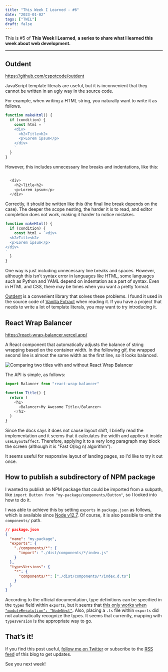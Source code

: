 ```yaml
---
title: "This Week I Learned - #6"
date: "2023-01-02"
tags: ["TWIL"]
draft: false
---
```


This is #5 of **This Week I Learned**, **a series to share what I learned this week about web development.**

---

## Outdent

https://github.com/cspotcode/outdent

JavaScript template literals are useful, but it is inconvenient that they cannot be written in an ugly way in the source code.

For example, when writing a HTML string, you naturally want to write it as follows.

```js
function makeHtml() {
  if (condition) {
    const html = `
    <div>
      <h2>Title<h2>
      <p>Lorem ipsum</p>
    </div>
    `
  }
}
```

However, this includes unnecessary line breaks and indentations, like this:

```js

  <div>
    <h2>Title<h2>
    <p>Lorem ipsum</p>
  </div>

```

Correctly, it should be written like this (the final line break depends on the case). The deeper the scope nesting, the harder it is to read, and editor completion does not work, making it harder to notice mistakes.

```js
function makeHtml() {
  if (condition) {
    const html = `<div>
  <h2>Title<h2>
  <p>Lorem ipsum</p>
</div>
`
  }
}
```

One way is just including unnecessary line breaks and spaces. However, although this isn't syntax error in languages like HTML, some languages such as Python and YAML depend on indentation as a part of syntax. Even in HTML and CSS, there may be times when you want a pretty format.

[Outdent](https://github.com/cspotcode/outdent) is a convenient library that solves these problems. I found it used in the source code of [Vanilla Extract](vanilla-extract.style) when reading it. If you have a project that needs to write a lot of template literals, you may want to try introducing it.

## React Wrap Balancer

https://react-wrap-balancer.vercel.app/

A React component that automatically adjusts the balance of string wrapping based on the container width. In the following gif, the wrapped second line is almost the same width as the first line, so it looks balanced.

![Comparing two titles with and without React Wrap Balancer](/static/images/blog/react-wrap-balancer.gif)

The API is simple, as follows:

```js
import Balancer from "react-wrap-balancer"

function Title() {
  return (
    <h1>
      <Balancer>My Awesome Title</Balancer>
    </h1>
  )
}
```

Since the docs says it does not cause layout shift, I briefly read the implementation and it seems that it calculates the width and applies it inside `useLayoutEffect`. Therefore, applying it to a very long paragraph may block the screen (although it is "Fast O(log n) algorithm").

It seems useful for responsive layout of landing pages, so I'd like to try it out once.

## How to publish a subdirectory of NPM package

I wanted to publish an NPM package that could be imported from a subpath, like `import Button from "my-package/components/Button"`, so I looked into how to do it.

I was able to achieve this by setting `exports` in `package.json` as follows, which is available since [Node v12.7](https://nodejs.org/es/blog/release/v12.7.0/). Of course, it is also possible to omit the `components/` path.

```json
// package.json
{
  "name": "my-package",
  "exports": {
    "./components/*": {
      "import": "./dist/components/*/index.js"
    }
  },
  "typesVersions": {
    "*": {
      "components/*": ["./dist/components/*/index.d.ts"]
    }
  }
}
```

According to the official documentation, type definitions can be specified in the `types` field within `exports`, but it seems that [this only works when `"moduleResolution": "NodeNext"`](https://github.com/microsoft/TypeScript/issues/51862#issuecomment-1358049778). Also, placing a `.ts` file within `exports` did not automatically recognize the types. It seems that currently, mapping with `typesVersion` is the appropriate way to go.

## That’s it!

If you find this post useful, [follow me on Twitter](https://twitter.com/MatsuraYuma) or subscribe to the [RSS feed](https://rubiq.vercel.app/feed.xml) of this blog to get updates.

See you next week!
